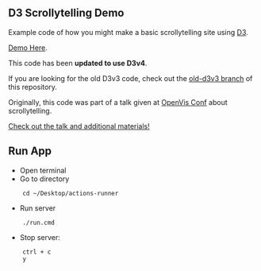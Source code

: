 ## D3 Scrollytelling Demo

Example code of how you might make a basic scrollytelling site using [D3](https://d3js.org/).

[Demo Here](http://vallandingham.me/scroll_demo/).

This code has been **updated to use D3v4**.

If you are looking for the old D3v3 code, check out the [old-d3v3 branch](https://github.com/vlandham/scroll_demo/tree/old-d3v3) of this repository.

Originally, this code was part of a talk given at [OpenVis Conf](http://openvisconf.com/) about scrollytelling.

[Check out the talk and additional materials!](http://vallandingham.me/think_you_can_scroll.html)


## Run App
- Open terminal
- Go to directory
```shell
    cd ~/Desktop/actions-runner
```
- Run server
```shell
    ./run.cmd
```

- Stop server: 
```shell
    ctrl + c
    y
```